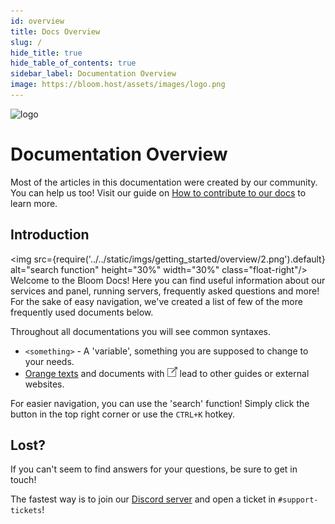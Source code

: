 ```yaml
---
id: overview
title: Docs Overview
slug: /
hide_title: true
hide_table_of_contents: true
sidebar_label: Documentation Overview
image: https://bloom.host/assets/images/logo.png
---
```


<div class="text--center">
<img src="https://bloom.host/assets/images/logo.png" alt="logo" height="50%" width="50%"/>
<h1>Documentation Overview</h1>
</div>

Most of the articles in this documentation were created by our community. You can help us too! Visit our guide on [How to contribute to our docs](../extras/contributing.md) to learn more. 

## Introduction
<img src={require('../../static/imgs/getting_started/overview/2.png').default} alt="search function" height="30%" width="30%" class="float-right"/>
Welcome to the Bloom Docs! Here you can find useful information about our services and panel, running servers, frequently asked questions and more! For the sake of easy navigation, we've created a list of few of the more frequently used documents below.

Throughout all documentations you will see common syntaxes.
- `<something>` - A 'variable', something you are supposed to change to your needs.
- [Orange texts](.) and documents with ![icon](../../static/imgs/getting_started/overview/1.png) lead to other guides or external websites.

For easier navigation, you can use the 'search' function! Simply click the button in the top right corner or use the `CTRL+K` hotkey.


## Lost?

If you can't seem to find answers for your questions, be sure to get in touch!

The fastest way is to join our [Discord server](https://discord.gg/bloom) and open a ticket in `#support-tickets`!
